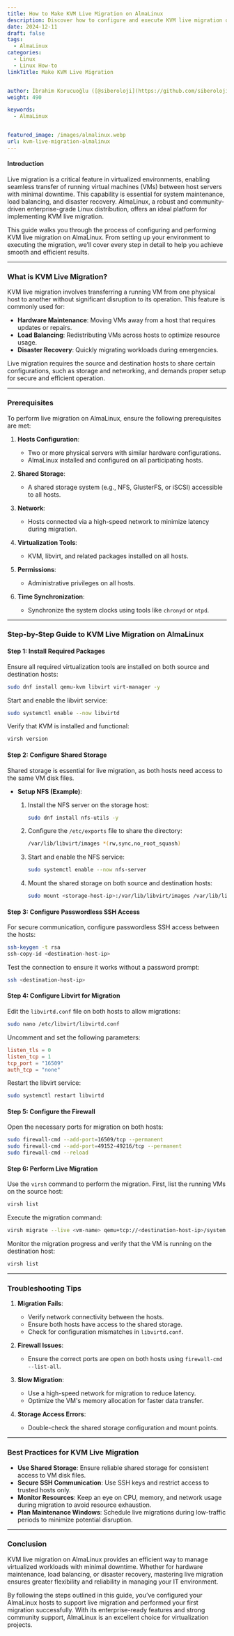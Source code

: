 ```yaml
---
title: How to Make KVM Live Migration on AlmaLinux
description: Discover how to configure and execute KVM live migration on AlmaLinux. A step-by-step guide for seamless virtual machine transfer between hosts.
date: 2024-12-11
draft: false
tags:
  - AlmaLinux
categories:
  - Linux
  - Linux How-to
linkTitle: Make KVM Live Migration


author: İbrahim Korucuoğlu ([@siberoloji](https://github.com/siberoloji))
weight: 490

keywords:
  - AlmaLinux


featured_image: /images/almalinux.webp
url: kvm-live-migration-almalinux
---
```

#### Introduction

Live migration is a critical feature in virtualized environments, enabling seamless transfer of running virtual machines (VMs) between host servers with minimal downtime. This capability is essential for system maintenance, load balancing, and disaster recovery. AlmaLinux, a robust and community-driven enterprise-grade Linux distribution, offers an ideal platform for implementing KVM live migration.

This guide walks you through the process of configuring and performing KVM live migration on AlmaLinux. From setting up your environment to executing the migration, we’ll cover every step in detail to help you achieve smooth and efficient results.

---

### What is KVM Live Migration?

KVM live migration involves transferring a running VM from one physical host to another without significant disruption to its operation. This feature is commonly used for:

- **Hardware Maintenance**: Moving VMs away from a host that requires updates or repairs.
- **Load Balancing**: Redistributing VMs across hosts to optimize resource usage.
- **Disaster Recovery**: Quickly migrating workloads during emergencies.

Live migration requires the source and destination hosts to share certain configurations, such as storage and networking, and demands proper setup for secure and efficient operation.

---

### Prerequisites

To perform live migration on AlmaLinux, ensure the following prerequisites are met:

1. **Hosts Configuration**:
   - Two or more physical servers with similar hardware configurations.
   - AlmaLinux installed and configured on all participating hosts.

2. **Shared Storage**:
   - A shared storage system (e.g., NFS, GlusterFS, or iSCSI) accessible to all hosts.

3. **Network**:
   - Hosts connected via a high-speed network to minimize latency during migration.

4. **Virtualization Tools**:
   - KVM, libvirt, and related packages installed on all hosts.

5. **Permissions**:
   - Administrative privileges on all hosts.

6. **Time Synchronization**:
   - Synchronize the system clocks using tools like `chronyd` or `ntpd`.

---

### Step-by-Step Guide to KVM Live Migration on AlmaLinux

#### Step 1: Install Required Packages

Ensure all required virtualization tools are installed on both source and destination hosts:

```bash
sudo dnf install qemu-kvm libvirt virt-manager -y
```

Start and enable the libvirt service:

```bash
sudo systemctl enable --now libvirtd
```

Verify that KVM is installed and functional:

```bash
virsh version
```

#### Step 2: Configure Shared Storage

Shared storage is essential for live migration, as both hosts need access to the same VM disk files.

- **Setup NFS (Example)**:
  1. Install the NFS server on the storage host:

     ```bash
     sudo dnf install nfs-utils -y
     ```

  2. Configure the `/etc/exports` file to share the directory:

     ```bash
     /var/lib/libvirt/images *(rw,sync,no_root_squash)
     ```

  3. Start and enable the NFS service:

     ```bash
     sudo systemctl enable --now nfs-server
     ```

  4. Mount the shared storage on both source and destination hosts:

     ```bash
     sudo mount <storage-host-ip>:/var/lib/libvirt/images /var/lib/libvirt/images
     ```

#### Step 3: Configure Passwordless SSH Access

For secure communication, configure passwordless SSH access between the hosts:

```bash
ssh-keygen -t rsa
ssh-copy-id <destination-host-ip>
```

Test the connection to ensure it works without a password prompt:

```bash
ssh <destination-host-ip>
```

#### Step 4: Configure Libvirt for Migration

Edit the `libvirtd.conf` file on both hosts to allow migrations:

```bash
sudo nano /etc/libvirt/libvirtd.conf
```

Uncomment and set the following parameters:

```conf
listen_tls = 0
listen_tcp = 1
tcp_port = "16509"
auth_tcp = "none"
```

Restart the libvirt service:

```bash
sudo systemctl restart libvirtd
```

#### Step 5: Configure the Firewall

Open the necessary ports for migration on both hosts:

```bash
sudo firewall-cmd --add-port=16509/tcp --permanent
sudo firewall-cmd --add-port=49152-49216/tcp --permanent
sudo firewall-cmd --reload
```

#### Step 6: Perform Live Migration

Use the `virsh` command to perform the migration. First, list the running VMs on the source host:

```bash
virsh list
```

Execute the migration command:

```bash
virsh migrate --live <vm-name> qemu+tcp://<destination-host-ip>/system
```

Monitor the migration progress and verify that the VM is running on the destination host:

```bash
virsh list
```

---

### Troubleshooting Tips

1. **Migration Fails**:
   - Verify network connectivity between the hosts.
   - Ensure both hosts have access to the shared storage.
   - Check for configuration mismatches in `libvirtd.conf`.

2. **Firewall Issues**:
   - Ensure the correct ports are open on both hosts using `firewall-cmd --list-all`.

3. **Slow Migration**:
   - Use a high-speed network for migration to reduce latency.
   - Optimize the VM's memory allocation for faster data transfer.

4. **Storage Access Errors**:
   - Double-check the shared storage configuration and mount points.

---

### Best Practices for KVM Live Migration

- **Use Shared Storage**: Ensure reliable shared storage for consistent access to VM disk files.
- **Secure SSH Communication**: Use SSH keys and restrict access to trusted hosts only.
- **Monitor Resources**: Keep an eye on CPU, memory, and network usage during migration to avoid resource exhaustion.
- **Plan Maintenance Windows**: Schedule live migrations during low-traffic periods to minimize potential disruption.

---

### Conclusion

KVM live migration on AlmaLinux provides an efficient way to manage virtualized workloads with minimal downtime. Whether for hardware maintenance, load balancing, or disaster recovery, mastering live migration ensures greater flexibility and reliability in managing your IT environment.

By following the steps outlined in this guide, you’ve configured your AlmaLinux hosts to support live migration and performed your first migration successfully. With its enterprise-ready features and strong community support, AlmaLinux is an excellent choice for virtualization projects.
